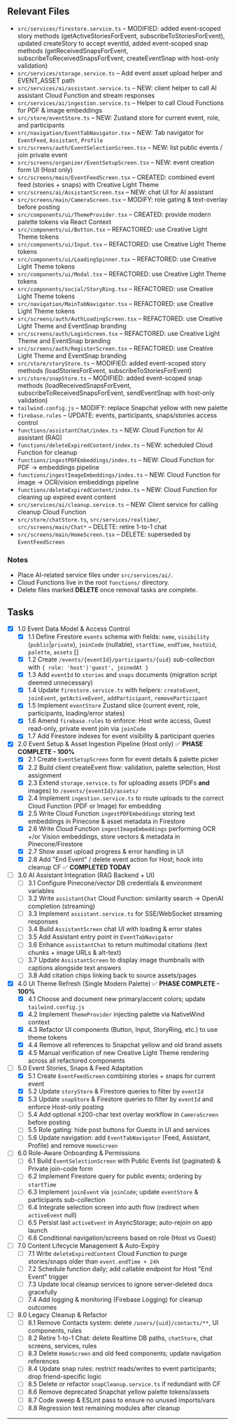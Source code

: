 ## Relevant Files

- `src/services/firestore.service.ts` – MODIFIED: added event-scoped story methods (getActiveStoriesForEvent, subscribeToStoriesForEvent), updated createStory to accept eventId, added event-scoped snap methods (getReceivedSnapsForEvent, subscribeToReceivedSnapsForEvent, createEventSnap with host-only validation)
- `src/services/storage.service.ts` – Add event asset upload helper and EVENT_ASSET path
- `src/services/ai/assistant.service.ts` – NEW: client helper to call AI assistant Cloud Function and stream responses
- `src/services/ai/ingestion.service.ts` – Helper to call Cloud Functions for PDF & image embeddings
- `src/store/eventStore.ts` – NEW: Zustand store for current event, role, and participants
- `src/navigation/EventTabNavigator.tsx` – NEW: Tab navigator for `EventFeed`, `Assistant`, `Profile`
- `src/screens/auth/EventSelectionScreen.tsx` – NEW: list public events / join private event
- `src/screens/organizer/EventSetupScreen.tsx` – NEW: event creation form UI (Host only)
- `src/screens/main/EventFeedScreen.tsx` – CREATED: combined event feed (stories + snaps) with Creative Light Theme
- `src/screens/ai/AssistantScreen.tsx` – NEW: chat UI for AI assistant
- `src/screens/main/CameraScreen.tsx` – MODIFY: role gating & text-overlay before posting
- `src/components/ui/ThemeProvider.tsx` – CREATED: provide modern palette tokens via React Context
- `src/components/ui/Button.tsx` – REFACTORED: use Creative Light Theme tokens
- `src/components/ui/Input.tsx` – REFACTORED: use Creative Light Theme tokens
- `src/components/ui/LoadingSpinner.tsx` – REFACTORED: use Creative Light Theme tokens
- `src/components/ui/Modal.tsx` – REFACTORED: use Creative Light Theme tokens
- `src/components/social/StoryRing.tsx` – REFACTORED: use Creative Light Theme tokens
- `src/navigation/MainTabNavigator.tsx` – REFACTORED: use Creative Light Theme tokens
- `src/screens/auth/AuthLoadingScreen.tsx` – REFACTORED: use Creative Light Theme and EventSnap branding
- `src/screens/auth/LoginScreen.tsx` – REFACTORED: use Creative Light Theme and EventSnap branding  
- `src/screens/auth/RegisterScreen.tsx` – REFACTORED: use Creative Light Theme and EventSnap branding
- `src/store/storyStore.ts` – MODIFIED: added event-scoped story methods (loadStoriesForEvent, subscribeToStoriesForEvent)
- `src/store/snapStore.ts` – MODIFIED: added event-scoped snap methods (loadReceivedSnapsForEvent, subscribeToReceivedSnapsForEvent, sendEventSnap with host-only validation)
- `tailwind.config.js` – MODIFY: replace Snapchat yellow with new palette
- `firebase.rules` – UPDATE: events, participants, snaps/stories access control
- `functions/assistantChat/index.ts` – NEW: Cloud Function for AI assistant (RAG)
- `functions/deleteExpiredContent/index.ts` – NEW: scheduled Cloud Function for cleanup
- `functions/ingestPDFEmbeddings/index.ts` – NEW: Cloud Function for PDF → embeddings pipeline
- `functions/ingestImageEmbeddings/index.ts` – NEW: Cloud Function for image → OCR/vision embeddings pipeline
- `functions/deleteExpiredContent/index.ts` – NEW: Cloud Function for cleaning up expired event content
- `src/services/ai/cleanup.service.ts` – NEW: Client service for calling cleanup Cloud Function
- `src/store/chatStore.ts`, `src/services/realtime/`, `src/screens/main/Chat*` – DELETE: retire 1-to-1 chat
- `src/screens/main/HomeScreen.tsx` – DELETE: superseded by `EventFeedScreen`

### Notes
- Place AI-related service files under `src/services/ai/`.
- Cloud Functions live in the root `functions/` directory.
- Delete files marked **DELETE** once removal tasks are complete.

## Tasks

- [x] 1.0 Event Data Model & Access Control
  - [x] 1.1 Define Firestore `events` schema with fields: `name`, `visibility` (`public`|`private`), `joinCode` (nullable), `startTime`, `endTime`, `hostUid`, `palette`, `assets` []
  - [x] 1.2 Create `/events/{eventId}/participants/{uid}` sub-collection with `{ role: 'host'|'guest', joinedAt }`
  - [x] 1.3 Add `eventId` to `stories` and `snaps` documents (migration script deemed unnecessary)
  - [x] 1.4 Update `firestore.service.ts` with helpers: `createEvent`, `joinEvent`, `getActiveEvent`, `addParticipant`, `removeParticipant`
  - [x] 1.5 Implement `eventStore` Zustand slice (current event, role, participants, loading/error states)
  - [x] 1.6 Amend `firebase.rules` to enforce: Host write access, Guest read-only, private event join via `joinCode`
  - [x] 1.7 Add Firestore indexes for event visibility & participant queries

- [x] 2.0 Event Setup & Asset Ingestion Pipeline (Host only) ✅ **PHASE COMPLETE - 100%**
  - [x] 2.1 Create `EventSetupScreen` form for event details & palette picker
  - [x] 2.2 Build client createEvent flow: validation, palette selection, Host assignment
  - [x] 2.3 Extend `storage.service.ts` for uploading assets (PDFs **and** images) to `/events/{eventId}/assets/`
  - [x] 2.4 Implement `ingestion.service.ts` to route uploads to the correct Cloud Function (PDF or Image) for embedding
  - [x] 2.5 Write Cloud Function `ingestPDFEmbeddings` storing text embeddings in Pinecone & asset metadata in Firestore
  - [x] 2.6 Write Cloud Function `ingestImageEmbeddings` performing OCR +/or Vision embeddings, store vectors & metadata in Pinecone/Firestore
  - [x] 2.7 Show asset upload progress & error handling in UI
  - [x] 2.8 Add "End Event" / delete event action for Host; hook into cleanup CF ✅ **COMPLETED TODAY**

- [ ] 3.0 AI Assistant Integration (RAG Backend + UI)
  - [ ] 3.1 Configure Pinecone/vector DB credentials & environment variables
  - [ ] 3.2 Write `assistantChat` Cloud Function: similarity search → OpenAI completion (streaming)
  - [ ] 3.3 Implement `assistant.service.ts` for SSE/WebSocket streaming responses
  - [ ] 3.4 Build `AssistantScreen` chat UI with loading & error states
  - [ ] 3.5 Add Assistant entry point in `EventTabNavigator`
  - [ ] 3.6 Enhance `assistantChat` to return multimodal citations (text chunks + image URLs & alt-text)
  - [ ] 3.7 Update `AssistantScreen` to display image thumbnails with captions alongside text answers
  - [ ] 3.8 Add citation chips linking back to source assets/pages

- [x] 4.0 UI Theme Refresh (Single Modern Palette) ✅ **PHASE COMPLETE - 100%**
  - [x] 4.1 Choose and document new primary/accent colors; update `tailwind.config.js`
  - [x] 4.2 Implement `ThemeProvider` injecting palette via NativeWind context
  - [x] 4.3 Refactor UI components (Button, Input, StoryRing, etc.) to use theme tokens
  - [x] 4.4 Remove all references to Snapchat yellow and old brand assets
  - [x] 4.5 Manual verification of new Creative Light Theme rendering across all refactored components

- [ ] 5.0 Event Stories, Snaps & Feed Adaptation
  - [x] 5.1 Create `EventFeedScreen` combining stories + snaps for current event
  - [x] 5.2 Update `storyStore` & Firestore queries to filter by `eventId`
  - [x] 5.3 Update `snapStore` & Firestore queries to filter by `eventId` and enforce Host-only posting
  - [ ] 5.4 Add optional ≤200-char text overlay workflow in `CameraScreen` before posting
  - [ ] 5.5 Role gating: hide post buttons for Guests in UI and services
  - [ ] 5.6 Update navigation: add `EventTabNavigator` (Feed, Assistant, Profile) and remove `HomeScreen`

- [ ] 6.0 Role-Aware Onboarding & Permissions
  - [ ] 6.1 Build `EventSelectionScreen` with Public Events list (paginated) & Private join-code form
  - [ ] 6.2 Implement Firestore query for public events; ordering by `startTime`
  - [ ] 6.3 Implement `joinEvent` via `joinCode`; update `eventStore` & participants sub-collection
  - [ ] 6.4 Integrate selection screen into auth flow (redirect when `activeEvent` null)
  - [ ] 6.5 Persist last `activeEvent` in AsyncStorage; auto-rejoin on app launch
  - [ ] 6.6 Conditional navigation/screens based on role (Host vs Guest)

- [ ] 7.0 Content Lifecycle Management & Auto-Expiry
  - [ ] 7.1 Write `deleteExpiredContent` Cloud Function to purge stories/snaps older than `event.endTime + 24h`
  - [ ] 7.2 Schedule function daily; add callable endpoint for Host "End Event" trigger
  - [ ] 7.3 Update local cleanup services to ignore server-deleted docs gracefully
  - [ ] 7.4 Add logging & monitoring (Firebase Logging) for cleanup outcomes

- [ ] 8.0 Legacy Cleanup & Refactor
  - [ ] 8.1 Remove Contacts system: delete `/users/{uid}/contacts/**`, UI components, rules
  - [ ] 8.2 Retire 1-to-1 Chat: delete Realtime DB paths, `chatStore`, chat screens, services, rules
  - [ ] 8.3 Delete `HomeScreen` and old feed components; update navigation references
  - [ ] 8.4 Update snap rules: restrict reads/writes to event participants; drop friend-specific logic
  - [ ] 8.5 Delete or refactor `snapCleanup.service.ts` if redundant with CF
  - [ ] 8.6 Remove deprecated Snapchat yellow palette tokens/assets
  - [ ] 8.7 Code sweep & ESLint pass to ensure no unused imports/vars
  - [ ] 8.8 Regression test remaining modules after cleanup

---